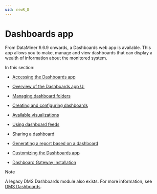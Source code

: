 ```yaml
---
uid: newR_D
---
```


# Dashboards app

From DataMiner 9.6.9 onwards, a Dashboards web app is available. This app allows you to make, manage and view dashboards that can display a wealth of information about the monitored system.

In this section:

- [Accessing the Dashboards app](xref:Accessing_the_Dashboards_app)

- [Overview of the Dashboards app UI](xref:Overview_of_the_Dashboards_app_UI)

- [Managing dashboard folders](xref:Managing_dashboard_folders)

- [Creating and configuring dashboards](xref:Creating_and_configuring_dashboards)

- [Available visualizations](xref:Available_visualizations)

- [Using dashboard feeds](xref:Using_dashboard_feeds)

- [Sharing a dashboard](xref:Sharing_a_dashboard)

- [Generating a report based on a dashboard](xref:Generating_a_report_based_on_a_dashboard_Cube)

- [Customizing the Dashboards app](xref:Customizing_the_Dashboards_app)

- [Dashboard Gateway installation](xref:Dashboard_Gateway_installation)

> [!NOTE]
> A legacy DMS Dashboards module also exists. For more information, see [DMS Dashboards](xref:dashboards).
